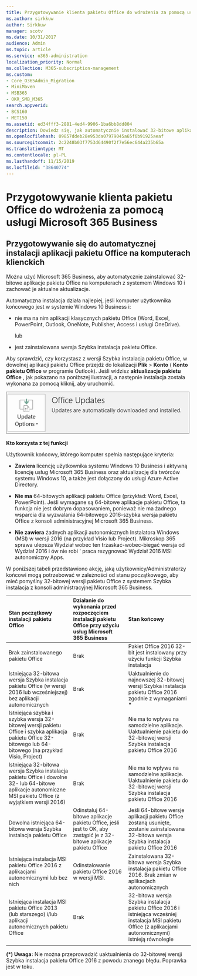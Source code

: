 ```yaml
---
title: Przygotowywanie klienta pakietu Office do wdrożenia za pomocą usługi Microsoft 365 Business
ms.author: sirkkuw
author: Sirkkuw
manager: scotv
ms.date: 10/31/2017
audience: Admin
ms.topic: article
ms.service: o365-administration
localization_priority: Normal
ms.collection: M365-subscription-management
ms.custom:
- Core_O365Admin_Migration
- MiniMaven
- MSB365
- OKR_SMB_M365
search.appverid:
- BCS160
- MET150
ms.assetid: ed34fff3-2881-4ed4-9906-1ba6bb8dd804
description: Dowiedz się, jak automatycznie instalować 32-bitowe aplikacje pakietu Office na komputerach z systemem Windows 10 i aktualizować je.
ms.openlocfilehash: 09857ddeb28e953da07979045a65f6b91925aeaf
ms.sourcegitcommit: 2c2248b03f7753d64490f2f7e56ec644a235b65a
ms.translationtype: MT
ms.contentlocale: pl-PL
ms.lasthandoff: 11/15/2019
ms.locfileid: "38640774"
---
```

# <a name="prepare-for-office-client-deployment-by-microsoft-365-business"></a>Przygotowywanie klienta pakietu Office do wdrożenia za pomocą usługi Microsoft 365 Business

## <a name="prepare-to-automatically-install-office-apps-to-client-computers"></a>Przygotowywanie się do automatycznej instalacji aplikacji pakietu Office na komputerach klienckich

Można użyć Microsoft 365 Business, aby automatycznie zainstalować 32-bitowe aplikacje pakietu Office na komputerach z systemem Windows 10 i zachować je aktualne aktualizacje.
  
Automatyczna instalacja działa najlepiej, jeśli komputer użytkownika końcowego jest w systemie Windows 10 Business i:
  
- nie ma na nim aplikacji klasycznych pakietu Office (Word, Excel, PowerPoint, Outlook, OneNote, Publisher, Access i usługi OneDrive).
    
    lub
    
- jest zainstalowana wersja Szybka instalacja pakietu Office.
    
Aby sprawdzić, czy korzystasz z wersji Szybka instalacja pakietu Office, w dowolnej aplikacji pakietu Office przejdź do lokalizacji **Plik** \> **Konto** ( **Konto pakietu Office** w programie Outlook). Jeśli widzisz **aktualizacje pakietu Office** , jak pokazano na poniższej ilustracji, a następnie instalacja została wykonana za pomocą kliknij, aby uruchomić. 
  
![Screenshot of Office updates in Office app Account](media/e3439380-fa43-4ed6-ae5d-64851c297df5.png)
  
 **Kto korzysta z tej funkcji**
  
Użytkownik końcowy, którego komputer spełnia następujące kryteria:
  
- **Zawiera** licencję użytkownika systemu Windows 10 Business i aktywną licencję usług Microsoft 365 Business oraz aktualizację dla twórców systemu Windows 10, a także jest dołączony do usługi Azure Active Directory. 
    
- **Nie ma** 64-bitowych aplikacji pakietu Office (przykład: Word, Excel, PowerPoint). Jeśli wymagane są 64-bitowe aplikacje pakietu Office, ta funkcja nie jest dobrym dopasowaniem, ponieważ nie ma żadnego wsparcia dla wyzwalania 64-bitowego 2016-szybka wersja pakietu Office z konsoli administracyjnej Microsoft 365 Business. 
    
- **Nie zawiera** żadnych aplikacji autonomicznych Instalatora Windows (MSI) w wersji 2016 (na przykład Visio lub Project). Mikroskop 365 sprawa ulepsza Wydział wobec ten trzaskać-wobec-biegać wersja od Wydział 2016 i ów nie robi ' praca rezygnować Wydział 2016 MSI autonomiczny Apps. 
    
W poniższej tabeli przedstawiono akcję, jaką użytkownicy/Administratorzy końcowi mogą potrzebować w zależności od stanu początkowego, aby mieć pomyślny 32-bitowej wersji pakietu Office z systemem Szybka instalacja z konsoli administracyjnej Microsoft 365 Business.
  
|**Stan początkowy instalacji pakietu Office**|**Działanie do wykonania przed rozpoczęciem instalacji pakietu Office przy użyciu usług Microsoft 365 Business**|**Stan końcowy**|
|:-----|:-----|:-----|
|Brak zainstalowanego pakietu Office  <br/> |Brak  <br/> |Pakiet Office 2016 32-bit jest instalowany przy użyciu funkcji Szybka instalacja  <br/> |
|Istniejąca 32-bitowa wersja Szybka instalacja pakietu Office (w wersji 2016 lub wcześniejszej) bez aplikacji autonomicznych  <br/> |Brak  <br/> |Uaktualnienie do najnowszej 32-bitowej wersji Szybka instalacja pakietu Office 2016 zgodnie z wymaganiami **\*** <br/> |
|Istniejąca szybka i szybka wersja 32-bitowej wersji pakietu Office i szybka aplikacja pakietu Office 32-bitowego lub 64-bitowego (na przykład Visio, Project)  <br/> |Brak  <br/> |Nie ma to wpływu na samodzielne aplikacje. Uaktualnienie pakietu do 32-bitowej wersji Szybka instalacja pakietu Office 2016  <br/> |
|Istniejąca 32-bitowa wersja Szybka instalacja pakietu Office i dowolne 32- lub 64-bitowe aplikacje autonomiczne MSI pakietu Office (z wyjątkiem wersji 2016)  <br/> |Brak  <br/> |Nie ma to wpływu na samodzielne aplikacje. Uaktualnienie pakietu do 32-bitowej wersji Szybka instalacja pakietu Office 2016  <br/> ||||
|Dowolna istniejąca 64-bitowa wersja Szybka instalacja pakietu Office  <br/> |Odinstaluj 64-bitowe aplikacje pakietu Office, jeśli jest to OK, aby zastąpić je z 32-bitowe aplikacje pakietu Office  <br/> |Jeśli 64-bitowe wersje aplikacji pakietu Office zostaną usunięte, zostanie zainstalowana 32-bitowa wersja Szybka instalacja pakietu Office 2016  <br/> |
|Istniejąca instalacja MSI pakietu Office 2016 z aplikacjami autonomicznymi lub bez nich  <br/> |Odinstalowanie pakietu Office 2016 w wersji MSI.  <br/> |Zainstalowana 32-bitowa wersja Szybka instalacja pakietu Office 2016. Brak zmian w aplikacjach autonomicznych  <br/> |
|Istniejąca instalacja MSI pakietu Office 2013 (lub starszego) i/lub aplikacji autonomicznych pakietu Office  <br/> |Brak  <br/> |32-bitowa wersja Szybka instalacja pakietu Office 2016 i istniejąca wcześniej instalacja MSI pakietu Office (z aplikacjami autonomicznymi) istnieją równolegle  <br/> |
||||
   
 **(\*) Uwaga:** Nie można przeprowadzić uaktualnienia do 32-bitowej wersji Szybka instalacja pakietu Office 2016 z powodu znanego błędu. Poprawka jest w toku. 
  